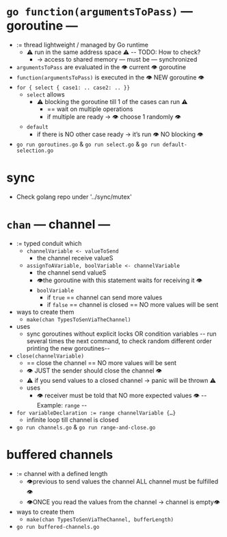 # `go function(argumentsToPass)` — goroutine —
* := thread lightweight / managed by Go runtime
  * ⚠️ run in the same address space ⚠️ -- TODO: How to check?
    * → access to shared memory — must be — synchronized
* `argumentsToPass` are evaluated in the 👁️ current 👁️ goroutine
* `function(argumentsToPass)` is executed in the 👁️ NEW goroutine 👁️
* `for { select { case1: .. case2: .. }}`
  * `select` allows
    * ⚠️ blocking the goroutine till 1 of the cases can run ⚠️
      * == wait on multiple operations
      * if multiple are ready → 👁️ choose 1 randomly 👁️
  * `default`
    * if there is NO other case ready → it’s run 👁️ NO blocking 👁️
* `go run goroutines.go` & `go run select.go` & `go run default-selection.go`

# sync
* Check golang repo under '../sync/mutex'

# `chan` — channel —
* := typed conduit which
  * `channelVariable <- valueToSend`
    * the channel receive valueS
  * `assignToAVariable, boolVariable <- channelVariable`
    * the channel send valueS 
    * 👁️the goroutine with this statement waits for receiving it 👁️
    * `boolVariable`
      * if `true` == channel can send more values
      * if `false` == channel is closed == NO more values will be sent
* ways to create them
  * `make(chan TypesToSenViaTheChannel)`
* uses
  * sync goroutines without explicit locks OR condition variables -- run several times the next command, to check random different order printing the new goroutines--
* `close(channelVariable)`
  * == close the channel == NO more values will be sent
  * 👁️ JUST the sender should close the channel 👁️
  * ⚠️ if you send values to a closed channel → panic will be thrown ⚠️
  * uses
    * 👁️ receiver must be told that NO more expected values 👁️ -- Example: `range` --
* `for variableDeclaration := range channelVariable {…}`
  * infinite loop till channel is closed
* `go run channels.go` & `go run range-and-close.go`

# buffered channels
* := channel with a defined length
  * 👁️previous to send values the channel ALL channel must be fulfilled 👁️
  * 👁️ONCE you read the values from the channel → channel is empty👁️
* ways to create them
  * `make(chan TypesToSenViaTheChannel, bufferLength)`
* `go run buffered-channels.go`
